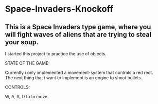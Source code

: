 # Space-Invaders-Knockoff

This is a Space Invaders type game, where you will fight waves of aliens that are trying to steal your soup.
---

I started this project to practice the use of objects. 


STATE OF THE GAME:

Currently i only implemented a movement-system that controls a red rect.
The next thing that i want to implement is an engine to shoot bullets. 

CONTROLS: 

W, A, S, D to to move.
